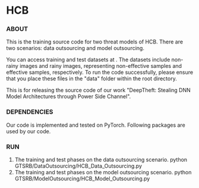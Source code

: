 # HCB
### ABOUT
This is the training source code for two threat models of HCB.
There are two scenarios: data outsourcing and model outsourcing.

You can access training and test datasets at . The datasets include non-rainy images and rainy images, representing non-effective samples and effective samples, respectively. To run the code successfully, please ensure that you place these files in the "data" folder within the root directory.

This is for releasing the source code of our work "DeepTheft: Stealing DNN Model Architectures through Power Side Channel".

### DEPENDENCIES
Our code is implemented and tested on PyTorch. Following packages are used by our code.


### RUN
1. The training and test phases on the data outsourcing scenario.
python GTSRB/DataOutsourcing/HCB_Data_Outsourcing.py
2. The training and test phases on the model outsourcing scenario.
python GTSRB/ModelOutsourcing/HCB_Model_Outsourcing.py

